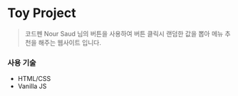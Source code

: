 # Toy Project

> 코드펜 Nour Saud 님의 버튼을 사용하여 버튼 클릭시 랜덤한 값을 뽑아
> 메뉴 추천을 해주는 웹사이트 입니다.

### 사용 기술
- HTML/CSS
- Vanilla JS
